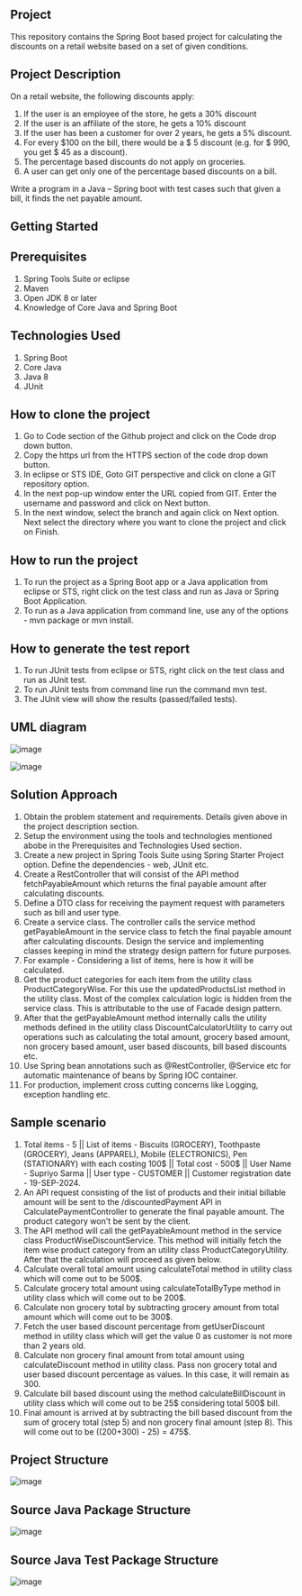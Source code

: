 **Project**
-------------

This repository contains the Spring Boot based project for calculating the discounts on a retail website based on a set of given conditions.

**Project Description**
-----------------------

On a retail website, the following discounts apply:
1.	If the user is an employee of the store, he gets a 30% discount
2.	If the user is an affiliate of the store, he gets a 10% discount
3.	If the user has been a customer for over 2 years, he gets a 5% discount.
4.	For every $100 on the bill, there would be a $ 5 discount (e.g. for $ 990, you get $ 45 as a discount).
5.	The percentage based discounts do not apply on groceries.
6.	A user can get only one of the percentage based discounts on a bill.

Write a program in a Java – Spring boot with test cases such that given a bill, it finds the net payable amount.

**Getting Started**
--------------------

**Prerequisites**
-------------------

1) Spring Tools Suite or eclipse
2) Maven
3) Open JDK 8 or later
4) Knowledge of Core Java and Spring Boot

**Technologies Used**
---------------------

1) Spring Boot
2) Core Java
3) Java 8
4) JUnit

**How to clone the project**
---------------------------

1) Go to Code section of the Github project and click on the Code drop down button.
2) Copy the https url from the HTTPS section of the code drop down button.
3) In eclipse or STS IDE, Goto GIT perspective and click on clone a GIT repository option.
4) In the next pop-up window enter the URL copied from GIT. Enter the username and password and click on Next button.
5) In the next window, select the branch and again click on Next option. Next select the directory where you want to clone the project and click on Finish.

**How to run the project**
---------------------------

1) To run the project as a Spring Boot app or a Java application from eclipse or STS, right click on the test class and run as Java or Spring Boot Application.
2) To run as a Java application from command line, use any of the options - mvn package or mvn install.

**How to generate the test report**
------------------------------------

1) To run JUnit tests from eclipse or STS, right click on the test class and run as JUnit test.
2) To run JUnit tests from command line run the command mvn test.
3) The JUnit view will show the results (passed/failed tests).

**UML diagram**
----------------

![image](https://github.com/user-attachments/assets/23721f1a-0df6-4242-9934-8bfcd1a4b58b)

![image](https://github.com/user-attachments/assets/4f2e70ce-d4eb-446b-a0c9-bd9310c3c8ba)


**Solution Approach**
---------------------

1) Obtain the problem statement and requirements. Details given above in the project description section.
2) Setup the environment using the tools and technologies mentioned abobe in the Prerequisites and Technologies Used section.
3) Create a new project in Spring Tools Suite using Spring Starter Project option. Define the dependencies - web, JUnit etc.
4) Create a RestController that will consist of the API method fetchPayableAmount which returns the final payable amount after calculating discounts.
5) Define a DTO class for receiving the payment request with parameters such as bill and user type.
6) Create a service class. The controller calls the service method getPayableAmount in the service class to fetch the final payable amount after calculating discounts. Design the service and implementing classes keeping in mind the strategy design pattern for future purposes.
7) For example - Considering a list of items, here is how it will be calculated.
8) Get the product categories for each item from the utility class ProductCategoryWise. For this use the updatedProductsList method in the utility class. Most of the complex calculation logic is hidden from the service class. This is attributable to the use of Facade design pattern.
9) After that the getPayableAmount method internally calls the utility methods defined in the utility class DiscountCalculatorUtility to carry out operations such as calculating the total amount, grocery based amount, non grocery based amount, user based discounts, bill based discounts etc.
10) Use Spring bean annotations such as @RestController, @Service etc for automatic maintenance of beans by Spring IOC container.
11) For production, implement cross cutting concerns like Logging, exception handling etc.

**Sample scenario**
----------------------

1)  Total items - 5 || List of items - Biscuits (GROCERY), Toothpaste (GROCERY), Jeans (APPAREL), Mobile (ELECTRONICS), Pen (STATIONARY) with each costing 100$ || Total cost - 500$ || User Name - Supriyo Sarma || User type - CUSTOMER || Customer registration date - 19-SEP-2024.
2) An API request consisting of the list of products and their initial billable amount will be sent to the /discountedPayment API in CalculatePaymentController to generate the final payable amount. The product category won't be sent by the client.
3) The API method will call the getPayableAmount method in the service class ProductWiseDiscountService. This method will initially fetch the item wise product category from an utility class ProductCategoryUtility. After that the calculation will proceed as given below.
4) Calculate overall total amount using calculateTotal method in utility class which will come out to be 500$.
5) Calculate grocery total amount using calculateTotalByType method in utility class which will come out to be 200$.
6) Calculate non grocery total by subtracting grocery amount from total amount which will come out to be 300$.
7) Fetch the user based discount percentage from getUserDiscount method in utility class which will get the value 0 as customer is not more than 2 years old.
8) Calculate non grocery final amount from total amount using calculateDiscount method in utility class. Pass non grocery total and user based discount percentage as values. In this case, it will remain as 300.
9) Calculate bill based discount using the method calculateBillDiscount in utility class which will come out to be 25$ considering total 500$ bill.
10) Final amount is arrived at by subtracting the bill based discount from the sum of grocery total (step 5) and non grocery final amount (step 8). This will come out to be ((200+300) - 25) = 475$.
 

**Project Structure**
----------------------

![image](https://github.com/user-attachments/assets/ab26ff28-2a36-490b-95e4-f9d72b6eb0ed)
                
**Source Java Package Structure**
---------------------------------

![image](https://github.com/user-attachments/assets/bcfd61c6-4b98-4e73-846f-5beea3c07253)

**Source Java Test Package Structure**
--------------------------------------

![image](https://github.com/user-attachments/assets/fb5efa84-7870-4b09-99d7-89c8fcadefc6)
